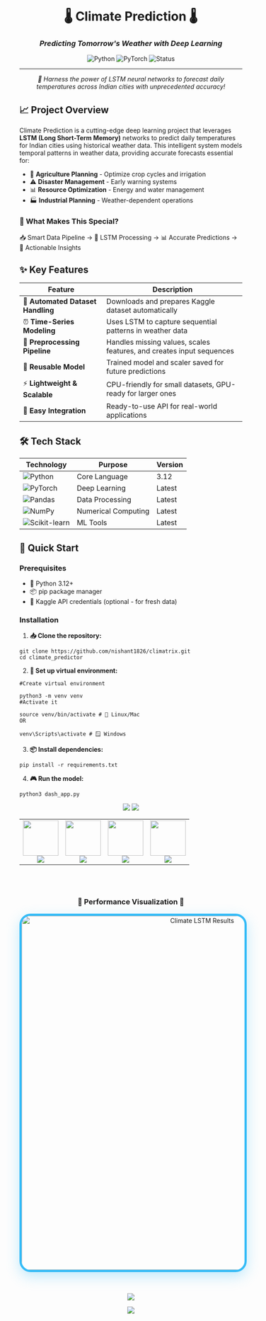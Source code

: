 <div align="center">

# 🌡️ Climate Prediction 🌡️

### *Predicting Tomorrow's Weather with Deep Learning*

![Python](https://img.shields.io/badge/Python-3.12-blue.svg?style=for-the-badge&logo=python)
![PyTorch](https://img.shields.io/badge/PyTorch-red.svg?style=for-the-badge&logo=pytorch)
![Status](https://img.shields.io/badge/Status-Active-brightgreen.svg?style=for-the-badge)

---

*🚀 Harness the power of LSTM neural networks to forecast daily temperatures across Indian cities with unprecedented accuracy!*

</div>

## 📈 Project Overview

Climate Prediction is a cutting-edge deep learning project that leverages **LSTM (Long Short-Term Memory)** networks to predict daily temperatures for Indian cities using historical weather data. This intelligent system models temporal patterns in weather data, providing accurate forecasts essential for:

- 🌾 **Agriculture Planning** - Optimize crop cycles and irrigation
- ⚠️ **Disaster Management** - Early warning systems
- 📊 **Resource Optimization** - Energy and water management
- 🏭 **Industrial Planning** - Weather-dependent operations

### 🎯 What Makes This Special?

📥 Smart Data Pipeline → 🧠 LSTM Processing → 📊 Accurate Predictions → 🎯 Actionable Insights

## ✨ Key Features

| Feature | Description |
|---------|-------------|
| 🤖 **Automated Dataset Handling** | Downloads and prepares Kaggle dataset automatically |
| ⏰ **Time-Series Modeling** | Uses LSTM to capture sequential patterns in weather data |
| 🔧 **Preprocessing Pipeline** | Handles missing values, scales features, and creates input sequences |
| 💾 **Reusable Model** | Trained model and scaler saved for future predictions |
| ⚡ **Lightweight & Scalable** | CPU-friendly for small datasets, GPU-ready for larger ones |
| 📱 **Easy Integration** | Ready-to-use API for real-world applications |

## 🛠️ Tech Stack

<div align="center">

| Technology | Purpose | Version |
|------------|---------|---------|
| ![Python](https://img.shields.io/badge/-Python-3776AB?style=flat-square&logo=python&logoColor=white) | Core Language | 3.12 |
| ![PyTorch](https://img.shields.io/badge/-PyTorch-EE4C2C?style=flat-square&logo=pytorch&logoColor=white) | Deep Learning | Latest |
| ![Pandas](https://img.shields.io/badge/-Pandas-150458?style=flat-square&logo=pandas&logoColor=white) | Data Processing | Latest |
| ![NumPy](https://img.shields.io/badge/-NumPy-013243?style=flat-square&logo=numpy&logoColor=white) | Numerical Computing | Latest |
| ![Scikit-learn](https://img.shields.io/badge/-Scikit%20Learn-F7931E?style=flat-square&logo=scikit-learn&logoColor=white) | ML Tools | Latest |

</div>

## 🚀 Quick Start

### Prerequisites
- 🐍 Python 3.12+
- 📦 pip package manager
- 🔑 Kaggle API credentials (optional - for fresh data)

### Installation

1. **📥 Clone the repository:**
```
git clone https://github.com/nishant1826/climatrix.git
cd climate_predictor
```

2. **🔧 Set up virtual environment:**
```
#Create virtual environment

python3 -m venv venv
#Activate it

source venv/bin/activate # 🐧 Linux/Mac
OR

venv\Scripts\activate # 🪟 Windows
```

3. **📦 Install dependencies:**
```
pip install -r requirements.txt
```

4. **🎮 Run the model:**

```
python3 dash_app.py
```

<div align="center">

<!-- Multi-Color Typing Effect -->
<img src="https://readme-typing-svg.herokuapp.com?font=Orbitron&weight=700&size=50&duration=2000&pause=500&color=F75C7E,F1C40F,9B59B6,3498DB,E67E22&center=true&vCenter=true&multiline=true&repeat=true&width=1000&height=200&lines=📊+RESULTS+SHOWCASE+📈;🔥+MACHINE+LEARNING+🔥;🎯+85%25+ACCURACY+ACHIEVED+🎯" />

<!-- Animated Separator with Gradient -->
<img src="https://capsule-render.vercel.app/api?type=waving&color=gradient&customColorList=12&height=150&section=header&animation=twinkling"/>

<!-- Interactive Performance Grid -->
<table>
<tr>
<td align="center" width="25%">
<img src="https://media.giphy.com/media/ZVik7pBtu9dNS/giphy.gif" width="80"/><br>
<img src="https://img.shields.io/badge/🎯_ACCURACY-85%25-brightgreen?style=for-the-badge"/>
</td>
<td align="center" width="25%">
<img src="https://media.giphy.com/media/3oKIPEqDGUULpEU0aQ/giphy.gif" width="80"/><br>
<img src="https://img.shields.io/badge/📉_MSE-0.025-blue?style=for-the-badge"/>
</td>
<td align="center" width="25%">
<img src="https://media.giphy.com/media/26tn33aiTi1jkl6H6/giphy.gif" width="80"/><br>
<img src="https://img.shields.io/badge/📊_R²-0.85-orange?style=for-the-badge"/>
</td>
<td align="center" width="25%">
<img src="https://media.giphy.com/media/WUlplcMpOCEmTGBtBW/giphy.gif" width="80"/><br>
<img src="https://img.shields.io/badge/⚡_STATUS-LIVE-success?style=for-the-badge"/>
</td>
</tr>
</table>

<br><br>

<!-- Featured Result Image -->
<h3>🌟 Performance Visualization 🌟</h3>
<img src="assets/result.png" alt="Climate LSTM Results" width="800" style="border: 5px solid #36BCF7; border-radius: 25px; box-shadow: 0 10px 30px rgba(54, 188, 247, 0.3);"/>

<!-- Animated Caption -->
<br><br>
<img src="https://readme-typing-svg.herokuapp.com?font=Courier+New&size=18&duration=4000&pause=2000&color=36BCF7&center=true&vCenter=true&width=800&lines=🌡️+Deep+Learning+Climate+Prediction+System+🌡️;📈+Powered+by+LSTM+Neural+Networks+📈;🚀" />

<!-- Bottom Wave -->
<img src="https://capsule-render.vercel.app/api?type=waving&color=36BCF7&height=120&section=footer&animation=fadeIn"/>

</div>


